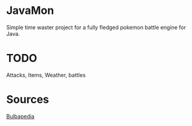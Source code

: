 # JavaMon
Simple time waster project for a fully fledged pokemon battle engine for Java.
# TODO
Attacks, Items, Weather, battles
# Sources
[Bulbapedia](https://bulbapedia.bulbagarden.net)
